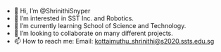 - 👋 Hi, I’m @ShrinithiSnyper
- 👀 I’m interested in SST Inc. and Robotics.
- 🌱 I’m currently learning School of Science and Technology.
- 💞️ I’m looking to collaborate on many different projects.
- 📫 How to reach me: 
Email: kottaimuthu_shrinithi@s2020.ssts.edu.sg

<!---
ShrinithiSnyper/ShrinithiSnyper is a ✨ special ✨ repository because its `README.md` (this file) appears on your GitHub profile.
You can click the Preview link to take a look at your changes.
--->
